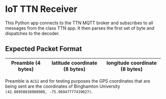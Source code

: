 # IoT TTN Receiver

This Python app connects to the TTN MQTT broker and subscribes to all messages
from the class TTN app. It then parses the first set of byte and dispatches to the decoder.

## Expected Packet Format

| Preamble (4 bytes) | latitude coordinate (8 bytes) | longitude coordinate (8 bytes) |
|--------------------|-------------------------------|--------------------------------|

Preamble is `ACG1` and for testing purposes the GPS coordinates that are being sent are 
the coordinates of Binghamton University `(42.08950838980908, -75.96947777439027)`.
